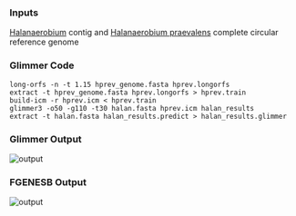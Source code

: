 ### Inputs
[Halanaerobium](/halan.fasta) contig and [Halanaerobium praevalens](/hprev_genome.fasta) complete circular reference genome

### Glimmer Code
```
long-orfs -n -t 1.15 hprev_genome.fasta hprev.longorfs
extract -t hprev_genome.fasta hprev.longorfs > hprev.train
build-icm -r hprev.icm < hprev.train
glimmer3 -o50 -g110 -t30 halan.fasta hprev.icm halan_results
extract -t halan.fasta halan_results.predict > halan_results.glimmer
```
### Glimmer Output
![output](/Glimmer_predict.png)

### FGENESB Output
![output](/FGENESB.png)

